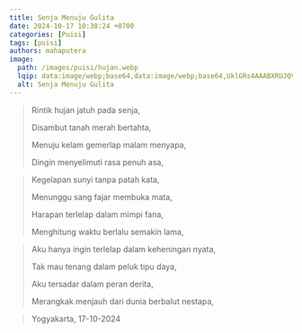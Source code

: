 ```yaml
---
title: Senja Menuju Gulita
date: 2024-10-17 10:38:24 +0700
categories: [Puisi]
tags: [puisi]
authors: mahaputera
image:
  path: /images/puisi/hujan.webp
  lqip: data:image/webp;base64,data:image/webp;base64,UklGRs4AAABXRUJQVlA4IMIAAACwBwCdASoyADIAP22ewVi0q6+jsfVdspAtiWcA0ugzqDYLFnWFcsqCxMPT39o2uwap6E4ws9uAdN2KKHEGL4fZh6D6zAUAAP7cflGURTyXH7M2/EHlXI2dp5xVK3sqO+I9aIF/8KZZlKf5cA/pBKZe2+yrTD9jjpbb+bAJb0OHsv5zgA1rrt8rW7RRvB6939h5ZQZlxgDrs/PMQkk2ArJMy7gHmyEFmXRElL+UeWF5pajM7ObSmvjB7PLpXPB2tcrAAA=
  alt: Senja Menuju Gulita
---
```


>Rintik hujan jatuh pada senja,
> 
>Disambut tanah merah bertahta,
> 
>Menuju kelam gemerlap malam menyapa,
> 
>Dingin menyelimuti rasa penuh asa,

>Kegelapan sunyi tanpa patah kata,
> 
>Menunggu sang fajar membuka mata,
> 
>Harapan terlelap dalam mimpi fana,
> 
>Menghitung waktu berlalu semakin lama,

>Aku hanya ingin terlelap dalam keheningan nyata,
> 
>Tak mau tenang dalam peluk tipu daya,
> 
>Aku tersadar dalam peran derita,
> 
>Merangkak menjauh dari dunia berbalut nestapa,


>Yogyakarta, 17-10-2024

